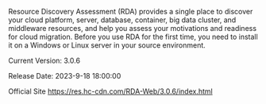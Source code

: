 
Resource Discovery Assessment (RDA) provides a single place to discover your cloud platform, server, database, container, big data cluster, and middleware resources, and help you assess your motivations and readiness for cloud migration. Before you use RDA for the first time, you need to install it on a Windows or Linux server in your source environment.

Current Version: 3.0.6 

Release Date: 2023-9-18 18:00:00

Official Site
https://res.hc-cdn.com/RDA-Web/3.0.6/index.html


